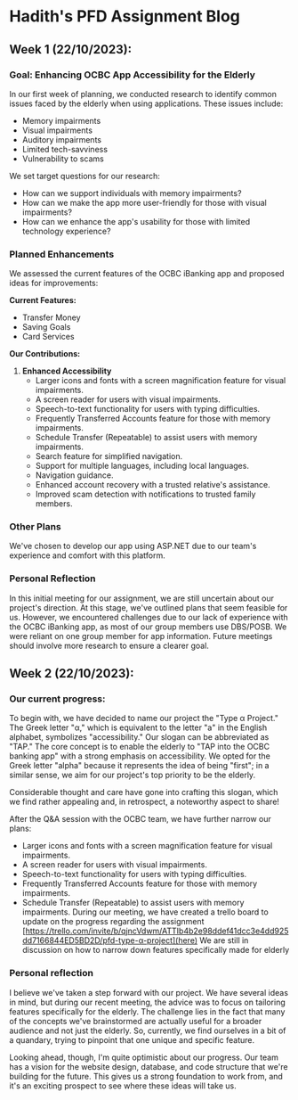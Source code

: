 # Hadith's PFD Assignment Blog

## **Week 1** (22/10/2023):
### Goal: Enhancing OCBC App Accessibility for the Elderly
In our first week of planning, we conducted research to identify common issues faced by the elderly when using applications. These issues include:
- Memory impairments
- Visual impairments
- Auditory impairments
- Limited tech-savviness
- Vulnerability to scams

We set target questions for our research:
- How can we support individuals with memory impairments?
- How can we make the app more user-friendly for those with visual impairments?
- How can we enhance the app's usability for those with limited technology experience?

### Planned Enhancements
We assessed the current features of the OCBC iBanking app and proposed ideas for improvements:

**Current Features:**
- Transfer Money
- Saving Goals
- Card Services

**Our Contributions:**
1. **Enhanced Accessibility**
   - Larger icons and fonts with a screen magnification feature for visual impairments.
   - A screen reader for users with visual impairments.
   - Speech-to-text functionality for users with typing difficulties.
   - Frequently Transferred Accounts feature for those with memory impairments.
   - Schedule Transfer (Repeatable) to assist users with memory impairments.
   - Search feature for simplified navigation.
   - Support for multiple languages, including local languages.
   - Navigation guidance.
   - Enhanced account recovery with a trusted relative's assistance.
   - Improved scam detection with notifications to trusted family members.

### Other Plans
We've chosen to develop our app using ASP.NET due to our team's experience and comfort with this platform.

### Personal Reflection
In this initial meeting for our assignment, we are still uncertain about our project's direction. At this stage, we've outlined plans that seem feasible for us. However, we encountered challenges due to our lack of experience with the OCBC iBanking app, as most of our group members use DBS/POSB. We were reliant on one group member for app information. Future meetings should involve more research to ensure a clearer goal.
## **Week 2** (22/10/2023):
### Our current progress:
To begin with, we have decided to name our project the "Type α Project." The Greek letter "α," which is equivalent to the letter "a" in the English alphabet, symbolizes "accessibility." Our slogan can be abbreviated as "TAP." The core concept is to enable the elderly to "TAP into the OCBC banking app" with a strong emphasis on accessibility. We opted for the Greek letter "alpha" because it represents the idea of being "first"; in a similar sense, we aim for our project's top priority to be the elderly.

Considerable thought and care have gone into crafting this slogan, which we find rather appealing and, in retrospect, a noteworthy aspect to share!

After the Q&A session with the OCBC team, we have further narrow our plans:
   - Larger icons and fonts with a screen magnification feature for visual impairments.
   - A screen reader for users with visual impairments.
   - Speech-to-text functionality for users with typing difficulties.
   - Frequently Transferred Accounts feature for those with memory impairments.
   - Schedule Transfer (Repeatable) to assist users with memory impairments.
During our meeting, we have created a trello board to update on the progress regarding the assignment [https://trello.com/invite/b/qjncVdwm/ATTIb4b2e98ddef41dcc3e4dd925dd7166844ED5BD2D/pfd-type-α-project](here)
We are still in discussion on how to narrow down features specifically made for elderly

### Personal reflection
I  believe we've taken a step forward with our project. We have several ideas in mind, but during our recent meeting, the advice was to focus on tailoring features specifically for the elderly. The challenge lies in the fact that many of the concepts we've brainstormed are actually useful for a broader audience and not just the elderly. So, currently, we find ourselves in a bit of a quandary, trying to pinpoint that one unique and specific feature.

Looking ahead, though, I'm quite optimistic about our progress. Our team has a vision for the website design, database, and code structure that we're building for the future. This gives us a strong foundation to work from, and it's an exciting prospect to see where these ideas will take us.
